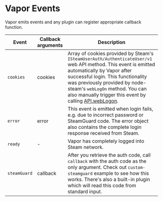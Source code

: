 # Vapor Events

Vapor emits events and any plugin can register appropriate callback function.

Event | Callback arguments | Description
----- | ---- | -----------
`cookies` | cookies | Array of cookies provided by Steam's `ISteamUserAuth/AuthenticateUser/v1` web API method. This event is emitted automatically by Vapor after successful login. This functionality was previously provided by node-steam's `webLogOn` method. You can also manually trigger this event by calling [API.webLogon](https://github.com/scholtzm/vapor/blob/master/docs/API.md#API+webLogOn).
`error` | error | This event is emitted when login fails, e.g. due to incorrect password or SteamGuard code. The error object also contains the complete login response received from Steam.
`ready` | - | Vapor has completely logged into Steam network.
`steamGuard` | callback | After you retrieve the auth code, call `callback` with the auth code as the only argument. Check out `custom-steamguard` example to see how this works. There's also a built-in plugin which will read this code from standard input.
